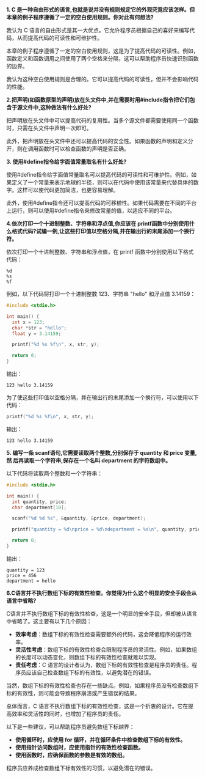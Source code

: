**1. C 是一种自由形式的语言,也就是说并没有规则规定它的外观究竟应该怎样。但本章的例子程序遵循了一定的空白使用规则。你对此有何想法?**

我认为 C 语言的自由形式是其一大优点。它允许程序员根据自己的喜好来编写代码，从而提高代码的可读性和可维护性。

本章的例子程序遵循了一定的空白使用规则，这是为了提高代码的可读性。例如，函数定义和函数调用之间使用了两个空格来分隔，这可以帮助程序员快速识别函数的边界。

我认为这种空白使用规则是合理的。它可以提高代码的可读性，但并不会影响代码的性能。

**2.把声明(如函数原型的声明)放在头文件中,并在需要时用#include指令把它们包含于源文件中,这种做法有什么好处?**

把声明放在头文件中可以提高代码的复用性。当多个源文件都需要使用同一个函数时，只需在头文件中声明一次即可。

此外，把声明放在头文件中还可以提高代码的安全性。如果函数的声明和定义分开，则在调用函数时可以检查函数的声明是否正确。

**3. 使用#define指令给字面值常量取名有什么好处?**

使用#define指令给字面值常量取名可以提高代码的可读性和可维护性。例如，如果定义了一个常量来表示地球的半径，则可以在代码中使用该常量来代替具体的数字。这样可以使代码更加简洁，也更容易理解。

此外，使用#define指令还可以提高代码的可移植性。如果代码需要在不同的平台上运行，则可以使用#define指令来修改常量的值，以适应不同的平台。

**4.依次打印一个十进制整数、字符串和浮点值,你应该在 printf函数中分别使用什么格式代码?试编一例,让这些打印值以空格分隔,并在输出行的末尾添加一个换行符。**

依次打印一个十进制整数、字符串和浮点值，在 printf 函数中分别使用以下格式代码：

```
%d
%s
%f
```

例如，以下代码将打印一个十进制整数 123、字符串 "hello" 和浮点值 3.14159：

```c
#include <stdio.h>

int main() {
  int x = 123;
  char *str = "hello";
  float y = 3.14159;

  printf("%d %s %f\n", x, str, y);

  return 0;
}
```

输出：

```
123 hello 3.14159
```

为了使这些打印值以空格分隔，并在输出行的末尾添加一个换行符，可以使用以下代码：

```c
printf("%d %s %f\n", x, str, y);
```

输出：

```
123 hello 3.14159
```

**5. 编写一条 scanf语句,它需要读取两个整数,分别保存于 quantity 和 price 变量,然
后再读取一个字符串,保存在一个名叫 department 的字符数组中。**

以下代码将读取两个整数和一个字符串：

```c
#include <stdio.h>

int main() {
  int quantity, price;
  char department[10];

  scanf("%d %d %s", &quantity, &price, department);

  printf("quantity = %d\nprice = %d\ndepartment = %s\n", quantity, price, department);

  return 0;
}
```

输出：

```
quantity = 123
price = 456
department = hello
```

**6.C语言并不执行数组下标的有效性检查。你觉得为什么这个明显的安全手段会从语言中省略?**

C语言并不执行数组下标的有效性检查，这是一个明显的安全手段，但却被从语言中省略了。这主要有以下几个原因：

* **效率考虑**：数组下标的有效性检查需要额外的代码，这会降低程序的运行效率。
* **灵活性考虑**：数组下标的有效性检查会限制程序员的灵活性。例如，如果数组的长度可以动态变化，则数组下标的有效性检查就难以实现。
* **责任考虑**：C 语言的设计者认为，数组下标的有效性检查是程序员的责任。程序员应该自己检查数组下标的有效性，以避免潜在的错误。

当然，数组下标的有效性检查也存在一些缺点。例如，如果程序员没有检查数组下标的有效性，则可能会导致程序崩溃或产生错误的结果。

总体而言，C 语言不执行数组下标的有效性检查，这是一个折衷的设计。它在提高效率和灵活性的同时，也增加了程序员的责任。

以下是一些建议，可以帮助程序员避免数组下标越界：

* **使用循环时，应使用 for 循环，并在循环条件中检查数组下标的有效性。**
* **使用指针访问数组时，应使用指针的有效性检查函数。**
* **使用函数时，应确保函数的参数是有效的数组。**

程序员应养成检查数组下标有效性的习惯，以避免潜在的错误。